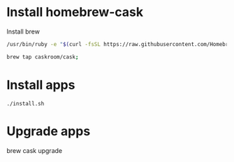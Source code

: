# Install homebrew-cask
Install brew
```bash
/usr/bin/ruby -e "$(curl -fsSL https://raw.githubusercontent.com/Homebrew/install/master/install)";

brew tap caskroom/cask;
```

# Install apps
```
./install.sh
```

# Upgrade apps
brew cask upgrade

